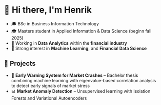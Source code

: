 # 👋 Hi there, I'm Henrik

- 🎓 BSc in Business Information Technology  
- 🎓 Masters student in Applied Information & Data Science (beginn fall 2025)  
- 💼 Working in **Data Analytics** within the **financial industry**
- 🧠 Strong interest in **Machine Learning**, and **Financial Data Science**

## 🚀 Projects
- 🧠 **Early Warning System for Market Crashes** – Bachelor thesis combining machine learning with eigenvalue-based correlation analysis to detect early signals of market stress
- 📊 **Market Anomaly Detection** – Unsupervised learning with Isolation Forests and Variational Autoencoders
